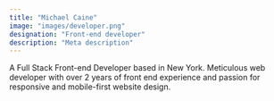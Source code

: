 ```yaml
---
title: "Michael Caine"
image: "images/developer.png"
designation: "Front-end developer"
description: "Meta description"
---
```


A Full Stack Front-end Developer based in New York. Meticulous web developer with over 2 years of front end experience and passion for responsive and mobile-first website design.